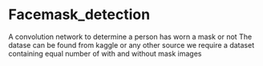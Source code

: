 # Facemask_detection
A convolution network to determine a person has worn a mask or not
The datase can be found from kaggle or any other source we require a dataset containing equal number of with and without mask images
